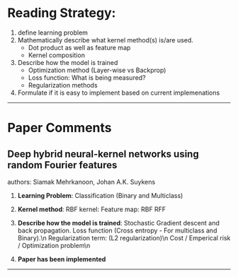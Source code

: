 # Reading Strategy:

1. define learning problem
2. Mathematically describe what kernel method(s) is/are used.
   - Dot product as well as feature map
   - Kernel composition
3. Describe how the model is trained
   - Optimization method (Layer-wise vs Backprop)
   - Loss function: What is being measured?
   - Regularization methods
4. Formulate if it is easy to implement based on current implemenations

-------------------------------------

# Paper Comments

## Deep hybrid neural-kernel networks using random Fourier features
authors: Siamak Mehrkanoon, Johan A.K. Suykens

1. **Learning Problem**: Classification (Binary and Multiclass)
2. **Kernel method**: RBF kernel:
   Feature map: RBF RFF

3. **Describe how the model is trained**: Stochastic Gradient descent and back propagation.
   Loss function (Cross entropy - For multiclass and Binary).\n
   Regularization term: (L2 regularization)\n
   Cost / Emperical risk / Optimization problem\n

4. **Paper has been implemented**

------------------------------------



